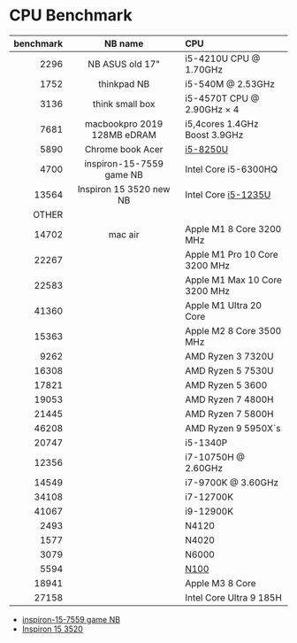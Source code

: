 CPU Benchmark
=========

 |  benchmark  |  NB name    |  CPU  | 
 |    -:  |  :-:  |  :-  | 
 |  2296 |  NB ASUS old 17"    | i5-4210U CPU @ 1.70GHz  | 
 |  1752 |  thinkpad NB     | i5-540M @ 2.53GHz | 
 |  3136 |  think small box  | i5-4570T CPU @ 2.90GHz × 4 | 
 |  7681 |  macbookpro 2019 128MB eDRAM | i5,4cores 1.4GHz Boost 3.9GHz  | 
 |  5890 |  Chrome book Acer  |  [i5-8250U](https://www.cpubenchmark.net/cpu.php?cpu=Intel+Core+i5-8250U+%40+1.60GHz&id=3042) | 
 |  4700  |  inspiron-15-7559 game NB |  Intel Core i5-6300HQ  | 
 | 13564  |  Inspiron 15 3520 new NB |  Intel Core [i5-1235U](https://www.cpubenchmark.net/cpu.php?cpu=Intel+Core+i5-1235U&id=4765)  | 
 | OTHER | 
 | 14702 |  mac air  | Apple M1 8 Core 3200 MHz | 
 | 22267 |  | Apple M1 Pro 10 Core 3200 MHz | 
 | 22583 |  | Apple M1 Max 10 Core 3200 MHz  | 
 | 41360 |  | Apple M1 Ultra 20 Core | 
 | 15363 |  | Apple M2 8 Core 3500 MHz | 
 | 9262  |  | AMD Ryzen 3 7320U | 
 | 16308 |  | AMD Ryzen 5 7530U | 
 | 17821 |  | AMD Ryzen 5 3600 | 
 | 19053 |  | AMD Ryzen 7 4800H | 
 | 21445 |  | AMD Ryzen 7 5800H | 
 | 46208 |  | AMD Ryzen 9 5950X`s | 
 | 20747 |  | i5-1340P | 
 | 12356 |  | i7-10750H @ 2.60GHz | 
 | 14549 |  | i7-9700K @ 3.60GHz | 
 | 34108 |  | i7-12700K | 
 | 41067 |  | i9-12900K | 
 |  2493 |  | N4120  | 
 |  1577 |  | N4020 | 
 | 3079  |  | N6000 | 
 | 5594 | | [N100](https://www.cpubenchmark.net/cpu.php?cpu=Intel+N100&id=5157) |
| 18941 | | Apple M3 8 Core |
| 27158 | | Intel Core Ultra 9 185H |





- [inspiron-15-7559 game NB](https://dl.dell.com/manuals/all-products/esuprt_laptop/esuprt_inspiron_laptop/inspiron-15-7559-laptop_reference%20guide_en-us.pdf)
- [Inspiron 15 3520](https://www.dell.com/support/manuals/en-us/inspiron-15-3520-laptop/inspiron_3520_ss/processor?guid=guid-3fa8a438-c8cd-4d01-b101-3924958b26fe&lang=en-us)

